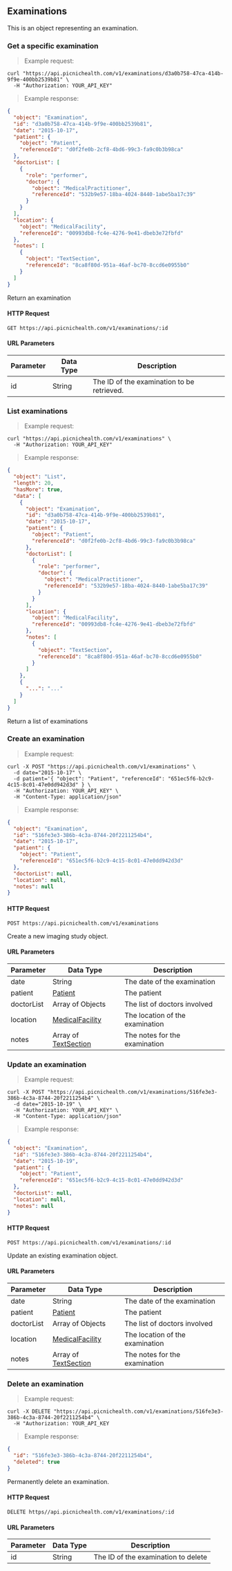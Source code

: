 ## Examinations
This is an object representing an examination.

### Get a specific examination
> Example request:

```shell
curl "https://api.picnichealth.com/v1/examinations/d3a0b758-47ca-414b-9f9e-400bb2539b81" \
  -H "Authorization: YOUR_API_KEY"
```

> Example response:

```json
{
  "object": "Examination",
  "id": "d3a0b758-47ca-414b-9f9e-400bb2539b81",
  "date": "2015-10-17",
  "patient": {
    "object": "Patient",
    "referenceId": "d0f2fe0b-2cf8-4bd6-99c3-fa9c0b3b98ca"
  },
  "doctorList": [
    {
      "role": "performer",
      "doctor": {
        "object": "MedicalPractitioner",
        "referenceId": "532b9e57-18ba-4024-8440-1abe5ba17c39"
      }
    }
  ],
  "location": {
    "object": "MedicalFacility",
    "referenceId": "00993db8-fc4e-4276-9e41-dbeb3e72fbfd"
  },
  "notes": [
    {
      "object": "TextSection",
      "referenceId": "8ca8f80d-951a-46af-bc70-8ccd6e0955b0"
    }
  ]
}
```

Return an examination

#### HTTP Request
`GET https://api.picnichealth.com/v1/examinations/:id`

#### URL Parameters
Parameter | Data Type | Description
--------- | --------- | -----------
id | String | The ID of the examination to be retrieved.


### List examinations
> Example request:

```shell
curl "https://api.picnichealth.com/v1/examinations" \
  -H "Authorization: YOUR_API_KEY"
```

> Example response:

```json
{
  "object": "List",
  "length": 20,
  "hasMore": true,
  "data": [
    {
      "object": "Examination",
      "id": "d3a0b758-47ca-414b-9f9e-400bb2539b81",
      "date": "2015-10-17",
      "patient": {
        "object": "Patient",
        "referenceId": "d0f2fe0b-2cf8-4bd6-99c3-fa9c0b3b98ca"
      },
      "doctorList": [
        {
          "role": "performer",
          "doctor": {
            "object": "MedicalPractitioner",
            "referenceId": "532b9e57-18ba-4024-8440-1abe5ba17c39"
          }
        }
      ],
      "location": {
        "object": "MedicalFacility",
        "referenceId": "00993db8-fc4e-4276-9e41-dbeb3e72fbfd"
      },
      "notes": [
        {
          "object": "TextSection",
          "referenceId": "8ca8f80d-951a-46af-bc70-8ccd6e0955b0"
        }
      ]
    },
    {
      "...": "..."
    }
  ]
}
```

Return a list of examinations

### Create an examination
> Example request:

```shell
curl -X POST "https://api.picnichealth.com/v1/examinations" \
  -d date="2015-10-17" \
  -d patient='{ "object": "Patient", "referenceId": "651ec5f6-b2c9-4c15-8c01-47e0dd942d3d" } \
  -H "Authorization: YOUR_API_KEY" \
  -H "Content-Type: application/json"
```

> Example response:

```json
{
  "object": "Examination",
  "id": "516fe3e3-386b-4c3a-8744-20f2211254b4",
  "date": "2015-10-17",
  "patient": {
    "object": "Patient",
    "referenceId": "651ec5f6-b2c9-4c15-8c01-47e0dd942d3d"
  },
  "doctorList": null,
  "location": null,
  "notes": null
}
```

#### HTTP Request
`POST https://api.picnichealth.com/v1/examinations`

Create a new imaging study object.

#### URL Parameters
Parameter | Data Type | Description
--------- | --------- | -----------
date | String | The date of the examination
patient | [Patient](#patients) | The patient
doctorList | Array of Objects | The list of doctors involved
location | [MedicalFacility](#medical-facilities) | The location of the examination
notes | Array of [TextSection](#text-sections) | The notes for the examination

### Update an examination
> Example request:

```shell
curl -X POST "https://api.picnichealth.com/v1/examinations/516fe3e3-386b-4c3a-8744-20f2211254b4" \
  -d date="2015-10-19" \
  -H "Authorization: YOUR_API_KEY" \
  -H "Content-Type: application/json"
```

> Example response:

```json
{
  "object": "Examination",
  "id": "516fe3e3-386b-4c3a-8744-20f2211254b4",
  "date": "2015-10-19",
  "patient": {
    "object": "Patient",
    "referenceId": "651ec5f6-b2c9-4c15-8c01-47e0dd942d3d"
  },
  "doctorList": null,
  "location": null,
  "notes": null
}
```

#### HTTP Request
`POST https://api.picnichealth.com/v1/examinations/:id`

Update an existing examination object.

#### URL Parameters
Parameter | Data Type | Description
--------- | --------- | -----------
date | String | The date of the examination
patient | [Patient](#patients) | The patient
doctorList | Array of Objects | The list of doctors involved
location | [MedicalFacility](#medical-facilities) | The location of the examination
notes | Array of [TextSection](#text-sections) | The notes for the examination

### Delete an examination
> Example request:

```shell
curl -X DELETE "https://api.picnichealth.com/v1/examinations/516fe3e3-386b-4c3a-8744-20f2211254b4" \
  -H "Authorization: YOUR_API_KEY
```

> Example response:

```json
{
  "id": "516fe3e3-386b-4c3a-8744-20f2211254b4",
  "deleted": true
}
```

Permanently delete an examination.

#### HTTP Request
`DELETE https//api.picnichealth.com/v1/examinations/:id`

#### URL Parameters
Parameter | Data Type | Description
--------- | --------- | -----------
id | String | The ID of the examination to delete

